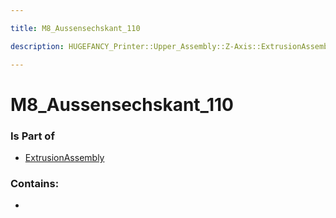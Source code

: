 ```yaml
---

title: M8_Aussensechskant_110

description: HUGEFANCY_Printer::Upper_Assembly::Z-Axis::ExtrusionAssembly::M8_Aussensechskant_110

---
```

# M8_Aussensechskant_110
<script>
    var geoarray = '{"M8_Aussensechskant_110": {}}';
</script>
<script>
    var basepath = '/assets/HUGEFANCY_Printer/Upper_Assembly/Z-Axis/ExtrusionAssembly/';
</script>
<link rel="stylesheet" href="/css/container.css">

<div id="container"></div>

<!-- these are the required scripts for the three.js scene -->
<script src="/lib/three.min.js"></script>
<script src="/lib/OrbitControls.js"></script>
<script src="/lib/RectAreaLightUniformsLib.js"></script>
<!-- this is your app's lib file -->
<script src="/lib/triceratops_app.js"></script>
### Is Part of
- [ExtrusionAssembly](../ExtrusionAssembly)  

### Contains:
- [](./M8_Aussensechskant_110/)

